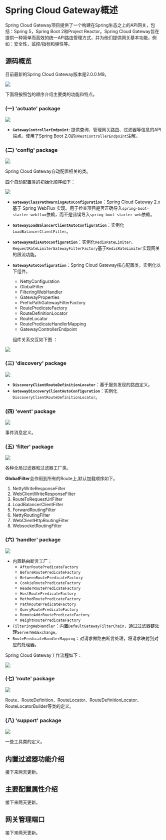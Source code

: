 # Spring Cloud Gateway概述

Spring Cloud Gateway项目提供了一个构建在Spring生态之上的API网关，包括：Spring 5，Spring Boot 2和Project Reactor。Spring Cloud Gateway旨在提供一种简单而高效的统一API路由管理方式，并为他们提供网关基本功能，例如：安全性，监控/指标和弹性等。

## 源码概览

目前最新的Spring Cloud Gateway版本是2.0.0.M9。

![](https://github.com/maoyunfei/static-sources/blob/master/gateway_1.jpeg?raw=true)

下面将按照包的顺序介绍主要类的功能和特点。

### (一) 'actuate' package

![](https://github.com/maoyunfei/static-sources/blob/master/gateway_2.jpeg?raw=true)

* **`GatewayControllerEndpoint`**: 提供查询、管理网关路由、过滤器等信息的API端点。使用了Spring Boot 2.0的`@RestControllerEndpoint`注解。

### (二) 'config' package

![](https://github.com/maoyunfei/static-sources/blob/master/gateway_3.jpeg?raw=true)

Spring Cloud Gateway自动配置相关的类。

四个自动配置类的初始化顺序如下：

![](https://github.com/maoyunfei/static-sources/blob/master/gateway_10.png?raw=true)

* **`GatewayClassPathWarningAutoConfiguration`**：Spring Cloud Gateway 2.x 基于 Spring WebFlux 实现。用于检查项目是否正确导入`spring-boot-starter-webflux`依赖，而不是错误导入`spring-boot-starter-web`依赖。
* **`GatewayLoadBalancerClientAutoConfiguration`**：实例化`LoadBalancerClientFilter`。
* **`GatewayRedisAutoConfiguration`**：实例化`RedisRateLimiter`。`RequestRateLimiterGatewayFilterFactory`基于`RedisRateLimiter`实现网关的限流功能。
* **`GatewayAutoConfiguration`**：Spring Cloud Gateway核心配置类，实例化以下组件。
	* NettyConfiguration
	* GlobalFilter
	* FilteringWebHandler
	* GatewayProperties
	* PrefixPathGatewayFilterFactory
	* RoutePredicateFactory
	* RouteDefinitionLocator
	* RouteLocator
	* RoutePredicateHandlerMapping
	* GatewayControllerEndpoint

	组件关系交互如下图 ：
	
![](https://github.com/maoyunfei/static-sources/blob/master/gateway_11.jpeg?raw=true)

### (三) 'discovery' package

![](https://github.com/maoyunfei/static-sources/blob/master/gateway_4.jpeg?raw=true)

* **`DiscoveryClientRouteDefinitionLocator`**：基于服务发现的路由定义。
* **`GatewayDiscoveryClientAutoConfiguration`**：实例化`DiscoveryClientRouteDefinitionLocator`。

### (四) 'event' package

![](https://github.com/maoyunfei/static-sources/blob/master/gateway_5.jpeg?raw=true)

事件消息定义。

### (五) 'filter' package

![](https://github.com/maoyunfei/static-sources/blob/master/gateway_6.jpeg?raw=true)

各种全局过滤器和过滤器工厂类。

**GlobalFilter**会作用到所有的Route上,默认加载顺序如下。

1. NettyWriteResponseFilter
2. WebClientWriteResponseFilter
3. RouteToRequestUrlFilter
4. LoadBalancerClientFilter
5. ForwardRoutingFilter
6. NettyRoutingFilter
7. WebClientHttpRoutingFilter
8. WebsocketRoutingFilter

### (六) 'handler' package

![](https://github.com/maoyunfei/static-sources/blob/master/gateway_7.jpeg?raw=true)

* 内置路由断言工厂：
	* `AfterRoutePredicateFactory`
	* `BeforeRoutePredicateFactory`
	* `BetweenRoutePredicateFactory`
	* `CookieRoutePredicateFactory`
	* `HeaderRoutePredicateFactory`
	* `HostRoutePredicateFactory`
	* `MethodRoutePredicateFactory`
	* `PathRoutePredicateFactory`
	* `QueryRoutePredicateFactory`
	* `RemoteAddrRoutePredicateFactory`
	* `WeightRoutePredicateFactory`
* `FilteringWebHandler`：内置`DefaultGatewayFilterChain`，通过过滤器链处理`ServerWebExchange`。
* `RoutePredicateHandlerMapping`：对请求做路由断言处理，将请求映射到对应的处理器。

Spring Cloud Gateway工作流程如下：

![](https://github.com/maoyunfei/static-sources/blob/master/gateway_12.jpeg?raw=true)

### (七) 'route' package

![](https://github.com/maoyunfei/static-sources/blob/master/gateway_8.jpeg?raw=true)

Route、RouteDefinition、RouteLocator、RouteDefinitionLocator、RouteLocatorBuilder等类的定义。

### (八) 'support' package

![](https://github.com/maoyunfei/static-sources/blob/master/gateway_9.jpeg?raw=true)

一些工具类的定义。

## 内置过滤器功能介绍
接下来两天更新。

## 主要配置属性介绍
接下来两天更新。

## 网关管理端口
接下来两天更新。

